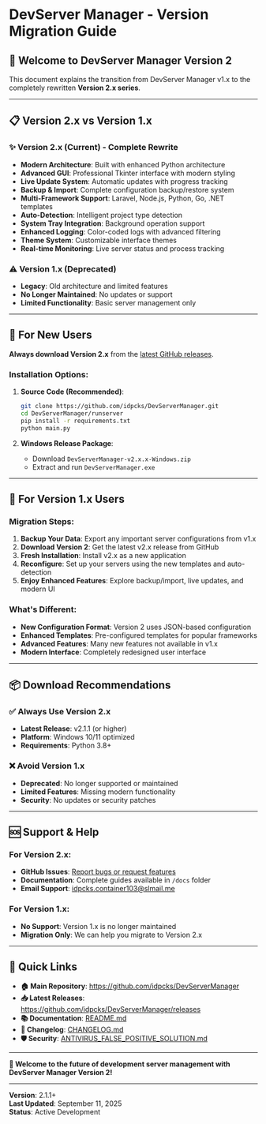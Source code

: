 # DevServer Manager - Version Migration Guide

## 🚀 Welcome to DevServer Manager Version 2

This document explains the transition from DevServer Manager v1.x to the completely rewritten **Version 2.x series**.

---

## 📋 **Version 2.x vs Version 1.x**

### ✨ **Version 2.x (Current) - Complete Rewrite** 
- **Modern Architecture**: Built with enhanced Python architecture
- **Advanced GUI**: Professional Tkinter interface with modern styling
- **Live Update System**: Automatic updates with progress tracking
- **Backup & Import**: Complete configuration backup/restore system
- **Multi-Framework Support**: Laravel, Node.js, Python, Go, .NET templates
- **Auto-Detection**: Intelligent project type detection
- **System Tray Integration**: Background operation support
- **Enhanced Logging**: Color-coded logs with advanced filtering
- **Theme System**: Customizable interface themes
- **Real-time Monitoring**: Live server status and process tracking

### ⚠️ **Version 1.x (Deprecated)**
- **Legacy**: Old architecture and limited features
- **No Longer Maintained**: No updates or support
- **Limited Functionality**: Basic server management only

---

## 🎯 **For New Users**

**Always download Version 2.x** from the [latest GitHub releases](https://github.com/idpcks/DevServerManager/releases).

### **Installation Options**:

1. **Source Code (Recommended)**:
   ```bash
   git clone https://github.com/idpcks/DevServerManager.git
   cd DevServerManager/runserver
   pip install -r requirements.txt
   python main.py
   ```

2. **Windows Release Package**:
   - Download `DevServerManager-v2.x.x-Windows.zip`
   - Extract and run `DevServerManager.exe`

---

## 🔄 **For Version 1.x Users**

### **Migration Steps**:

1. **Backup Your Data**: Export any important server configurations from v1.x
2. **Download Version 2**: Get the latest v2.x release from GitHub
3. **Fresh Installation**: Install v2.x as a new application
4. **Reconfigure**: Set up your servers using the new templates and auto-detection
5. **Enjoy Enhanced Features**: Explore backup/import, live updates, and modern UI

### **What's Different**:
- **New Configuration Format**: Version 2 uses JSON-based configuration
- **Enhanced Templates**: Pre-configured templates for popular frameworks
- **Advanced Features**: Many new features not available in v1.x
- **Modern Interface**: Completely redesigned user interface

---

## 📦 **Download Recommendations**

### ✅ **Always Use Version 2.x**
- **Latest Release**: v2.1.1 (or higher)
- **Platform**: Windows 10/11 optimized
- **Requirements**: Python 3.8+

### ❌ **Avoid Version 1.x**
- **Deprecated**: No longer supported or maintained
- **Limited Features**: Missing modern functionality
- **Security**: No updates or security patches

---

## 🆘 **Support & Help**

### **For Version 2.x**:
- **GitHub Issues**: [Report bugs or request features](https://github.com/idpcks/DevServerManager/issues)
- **Documentation**: Complete guides available in `/docs` folder
- **Email Support**: idpcks.container103@slmail.me

### **For Version 1.x**:
- **No Support**: Version 1.x is no longer maintained
- **Migration Only**: We can help you migrate to Version 2.x

---

## 🔗 **Quick Links**

- **🏠 Main Repository**: https://github.com/idpcks/DevServerManager
- **📥 Latest Releases**: https://github.com/idpcks/DevServerManager/releases
- **📚 Documentation**: [README.md](README.md)
- **📝 Changelog**: [CHANGELOG.md](CHANGELOG.md)
- **🛡️ Security**: [ANTIVIRUS_FALSE_POSITIVE_SOLUTION.md](ANTIVIRUS_FALSE_POSITIVE_SOLUTION.md)

---

**🎉 Welcome to the future of development server management with DevServer Manager Version 2!**

---

**Version**: 2.1.1+  
**Last Updated**: September 11, 2025  
**Status**: Active Development
